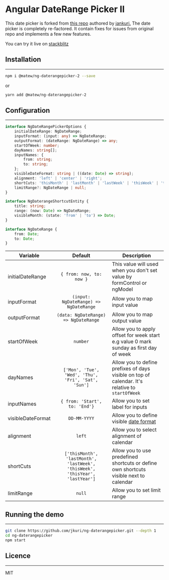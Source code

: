 # Angular DateRange Picker II


This date picker is forked from [this repo](https://github.com/jkuri/ng-daterangepicker) authored by [jankuri.](https://github.com/jkuri)
The date picker is completely re-factored. It contain fixes for issues from original repo and implements a few new features.

You can try it live on [stackblitz](https://stackblitz.com/edit/ng-daterangepicker-2?file=src/app/app.module.ts)

## Installation
---
```sh
npm i @matew/ng-daterangepicker-2 --save
```
or
```sh
yarn add @matew/ng-daterangepicker-2
```

## Configuration
---

```ts
interface NgDateRangePickerOptions {
    initialDateRange: NgDateRange;
    inputFormat: (input: any) => NgDateRange;
    outputFormat: (dateRange: NgDateRange) => any;
    startOfWeek: number;
    dayNames: string[];
    inputNames: {
        from: string;
        to: string;
    };
    visibleDateFormat: string | ((date: Date) => string);
    alignment: 'left' | 'center' | 'right';
    shortCuts: 'thisMonth' | 'lastMonth' | 'lastWeek' | 'thisWeek' | 'thisYear' | 'lastYear' | NgDaterangeShortcutEntity;
    limitRange?: NgDateRange | null;
}
```
```ts
interface NgDaterangeShortcutEntity {
    title: string;
    range: (now: Date) => NgDateRange;
    visibleMonth: (state: 'from' | 'to') => Date;
}

```
```ts
interface NgDateRange {
    from: Date;
    to: Date;
}
```


| Variable   |      Default      |  Description |
|----------|:-------------:|------|
| initialDateRange |  ```{ from: now, to: now }``` | This value will used when you don't set value by formControl or ngModel |
| inputFormat |    ```(input: NgDateRange) => NgDateRange```   | Allow you to map input value |
| outputFormat | ```(data: NgDateRange) => NgDateRange``` | Allow you to map output value |
| startOfWeek | ```number``` | Allow you to apply offset for week start e.g value 0 mark sunday as first day of week |
| dayNames | ```['Mon', 'Tue', 'Wed', 'Thu', 'Fri', 'Sat', 'Sun']``` | Allow you to define prefixes of days visible on top of calendar. It's relative to `startOfWeek`  |
| inputNames | ```{ from: 'Start', to: 'End'}``` | Allow you to set label for inputs  |
| visibleDateFormat | ```DD-MM-YYYY``` | Allow you to define visible [date format](https://date-fns.org/v1.29.0/docs/format) |
| alignment | ```left``` | Allow you to select alignment of calendar |
| shortCuts | ```['thisMonth', 'lastMonth', 'lastWeek', 'thisWeek', 'thisYear', 'lastYear']``` | Allow you to use predefined shortcuts or define own shortcuts visible next to calendar |
| limitRange | ```null``` | Allow you to set limit range |

## Running the demo
---

```sh
git clone https://github.com/jkuri/ng-daterangepicker.git --depth 1
cd ng-daterangepicker
npm start
```

## Licence
---
MIT
